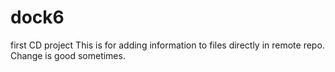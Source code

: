 # dock6
first CD project
This is for adding information to files directly in remote repo.
Change is good sometimes.

